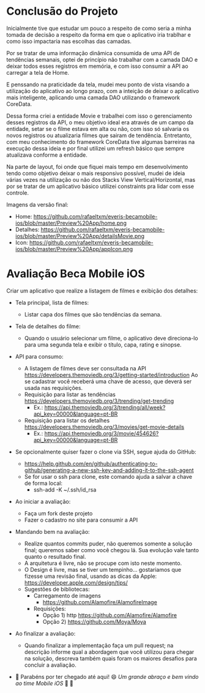 # Conclusão do Projeto

Inicialmente tive que estudar um pouco a respeito de como seria a minha tomada de decisão a respeito da forma em que o aplicativo iria trablhar e como isso impactaria nas escolhas das camadas. 

Por se tratar de uma informação dinâmica consumida de uma API de tendências semanais, optei de princípio não trabalhar com a camada DAO e deixar todos esses registros em memória, e com isso consumir a API ao carregar a tela de Home. 

E penssando na praticidade da tela, mudei meu ponto de vista visando a utilização do aplicativo ao longo prazo, com a inteição de deixar o aplicativo mais inteligente, aplicando uma camada DAO utilizando o framework CoreData. 

Dessa forma criei a entidade Movie e trabalhei com isso o gerenciamento desses registros da API, o meu objetivo ideal era através de um campo da entidade, setar se o filme estava em alta ou não, com isso só salvaria os novos registros ou atualizaria filmes que sairam de tendência. Entretanto, com meu conhecimento do framework CoreData tive algumas barreiras na execução dessa ideia e por final utilizei um refresh básico que sempre atualizava conforme a entidade.

Na parte de layout, foi onde que fiquei mais tempo em desenvolvimento tendo como objetivo deixar o mais responsivo possível, mudei de ideia várias vezes na utilização ou não dos Stacks View Vertical/Horizontal, mas por se tratar de um aplicativo básico utilizei constraints pra lidar com esse controle.

Imagens da versão final:
 * Home: https://github.com/rafaeltxm/everis-becamobile-ios/blob/master/Preview%20App/home.png
 * Detalhes: https://github.com/rafaeltxm/everis-becamobile-ios/blob/master/Preview%20App/detailsMovie.png
 * Icon: https://github.com/rafaeltxm/everis-becamobile-ios/blob/master/Preview%20App/appIcon.png
 
# Avaliação Beca Mobile iOS

Criar um aplicativo que realize a listagem de filmes e exibição dos detalhes:
 * Tela principal, lista de filmes:
    - Listar capa dos filmes que são tendências da semana. 
 * Tela de detalhes do filme:  
    - Quando o usuário selecionar um filme, o aplicativo deve direciona-lo para uma segunda tela e exibir o título, capa, rating e sinopse. 

* API para consumo: 
  - A listagem de filmes deve ser consultada na API https://developers.themoviedb.org/3/getting-started/introduction 
    Ao se cadastrar você receberá uma chave de acesso, que deverá ser usada nas requisições. 
  - Requisição para listar as tendências https://developers.themoviedb.org/3/trending/get-trending
    - Ex.: https://api.themoviedb.org/3/trending/all/week?api_key=00000&language=pt-BR
  - Requisição para listar os detalhes https://developers.themoviedb.org/3/movies/get-movie-details
    - Ex.: https://api.themoviedb.org/3/movie/454626?api_key=00000&language=pt-BR
    
* Se opcionalmente quiser fazer o clone via SSH, segue ajuda do GitHub:
  - https://help.github.com/en/github/authenticating-to-github/generating-a-new-ssh-key-and-adding-it-to-the-ssh-agent
  - Se for usar o ssh para clone, este comando ajuda a salvar a chave de forma local: 
    - ssh-add -K ~/.ssh/id_rsa
  
* Ao iniciar a avaliação:
  - Faça um fork deste projeto
  - Fazer o cadastro no site para consumir a API
  
* Mandando bem na avaliação:
  - Realize quantos commits puder, não queremos somente a solução final; queremos saber como você chegou lá. Sua evolução vale tanto quanto o resultado final.
  - A arquitetura é livre, não se procupe com isto neste momento.
  - O Design é livre, mas se tiver um tempinho... gostariamos que fizesse uma revisão final, usando as dicas da Apple:
  https://developer.apple.com/design/tips/
  - Sugestões de bibliotecas:
     - Carregamento de imagens 
       - https://github.com/Alamofire/AlamofireImage
     - Requisições:
       - Opção 1) http https://github.com/Alamofire/Alamofire
       - Opção 2) https://github.com/Moya/Moya

* Ao finalizar a avaliação:
   - Quando finalizar a implementação faça um pull request; na descrição informe qual a abordagem que você utilizou para chegar na solução, descreva também quais foram os maiores desafios para concluir a avaliação.

* :clap: Parabéns por ter chegado até aqui! :smile: _Um grande abraço e bem vindo ao time Mobile iOS_ :iphone: :punch:
